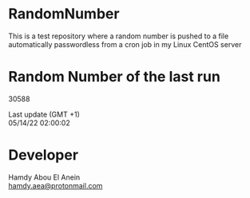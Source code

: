 # RandomNumber    
This is a test repository where a random number is pushed to a file automatically passwordless from a cron job in my Linux CentOS server    
# Random Number of the last run   
30588
      
Last update (GMT +1)    
05/14/22 02:00:02
# Developer    
Hamdy Abou El Anein   
hamdy.aea@protonmail.com
